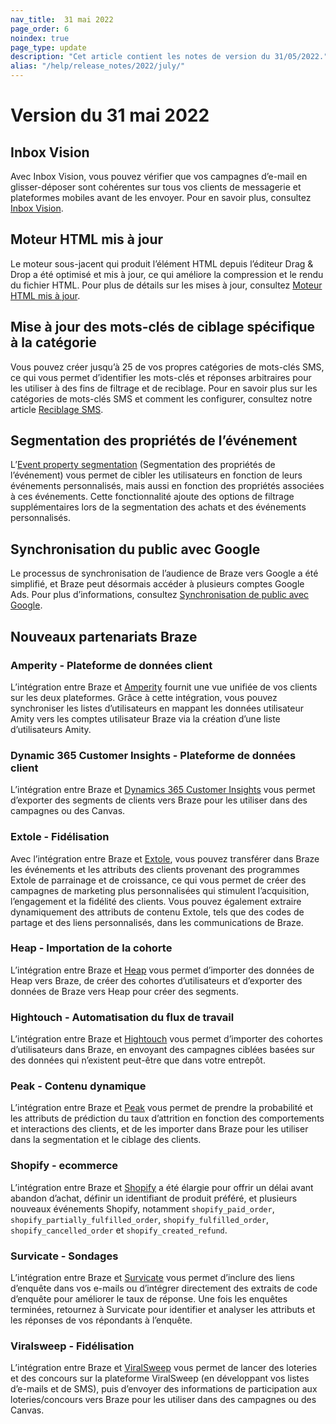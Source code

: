 ```yaml
---
nav_title:  31 mai 2022
page_order: 6
noindex: true
page_type: update
description: "Cet article contient les notes de version du 31/05/2022."
alias: "/help/release_notes/2022/july/"
---
```


# Version du 31 mai 2022

## Inbox Vision

Avec Inbox Vision, vous pouvez vérifier que vos campagnes d’e-mail en glisser-déposer sont cohérentes sur tous vos clients de messagerie et plateformes mobiles avant de les envoyer. Pour en savoir plus, consultez [Inbox Vision]({{site.baseurl}}/user_guide/message_building_by_channel/email/inbox_vision/).

## Moteur HTML mis à jour

Le moteur sous-jacent qui produit l’élément HTML depuis l’éditeur Drag & Drop a été optimisé et mis à jour, ce qui améliore la compression et le rendu du fichier HTML. Pour plus de détails sur les mises à jour, consultez [Moteur HTML mis à jour]({{site.baseurl}}/user_guide/message_building_by_channel/email/drag_and_drop/overview/#updated-html-engine/).

## Mise à jour des mots-clés de ciblage spécifique à la catégorie

Vous pouvez créer jusqu’à 25 de vos propres catégories de mots-clés SMS, ce qui vous permet d’identifier les mots-clés et réponses arbitraires pour les utiliser à des fins de filtrage et de reciblage. Pour en savoir plus sur les catégories de mots-clés SMS et comment les configurer, consultez notre article [Reciblage SMS]({{site.baseurl}}/user_guide/message_building_by_channel/sms/campaign/retargeting/). 

## Segmentation des propriétés de l’événement

L’[Event property segmentation]({{site.baseurl}}/user_guide/data_and_analytics/custom_data/purchase_events/#event-property-segmentation/) (Segmentation des propriétés de l’événement) vous permet de cibler les utilisateurs en fonction de leurs événements personnalisés, mais aussi en fonction des propriétés associées à ces événements. Cette fonctionnalité ajoute des options de filtrage supplémentaires lors de la segmentation des achats et des événements personnalisés.

## Synchronisation du public avec Google

Le processus de synchronisation de l’audience de Braze vers Google a été simplifié, et Braze peut désormais accéder à plusieurs comptes Google Ads. Pour plus d’informations, consultez [Synchronisation de public avec Google]({{site.baseurl}}/partners/canvas_steps/google_audience_sync/). 

## Nouveaux partenariats Braze

### Amperity - Plateforme de données client

L’intégration entre Braze et [Amperity]({{site.baseurl}}/partners/data_and_infrastructure_agility/customer_data_platform/amperity/) fournit une vue unifiée de vos clients sur les deux plateformes. Grâce à cette intégration, vous pouvez synchroniser les listes d’utilisateurs en mappant les données utilisateur Amity vers les comptes utilisateur Braze via la création d’une liste d’utilisateurs Amity. 

### Dynamic 365 Customer Insights - Plateforme de données client

L’intégration entre Braze et [Dynamics 365 Customer Insights]({{site.baseurl}}/partners/data_and_infrastructure_agility/customer_data_platform/dynamics_365_customer_insights/) vous permet d’exporter des segments de clients vers Braze pour les utiliser dans des campagnes ou des Canvas.

### Extole - Fidélisation

Avec l’intégration entre Braze et [Extole]({{site.baseurl}}/partners/message_orchestration/channel_extensions/loyalty/extole/), vous pouvez transférer dans Braze les événements et les attributs des clients provenant des programmes Extole de parrainage et de croissance, ce qui vous permet de créer des campagnes de marketing plus personnalisées qui stimulent l’acquisition, l’engagement et la fidélité des clients. Vous pouvez également extraire dynamiquement des attributs de contenu Extole, tels que des codes de partage et des liens personnalisés, dans les communications de Braze.

### Heap - Importation de la cohorte

L’intégration entre Braze et [Heap]({{site.baseurl}}/partners/data_and_infrastructure_agility/cohort_import/heap/) vous permet d’importer des données de Heap vers Braze, de créer des cohortes d’utilisateurs et d’exporter des données de Braze vers Heap pour créer des segments.

### Hightouch - Automatisation du flux de travail

L’intégration entre Braze et [Hightouch]({{site.baseurl}}/partners/data_and_infrastructure_agility/workflow_automation/hightouch/) vous permet d’importer des cohortes d’utilisateurs dans Braze, en envoyant des campagnes ciblées basées sur des données qui n’existent peut-être que dans votre entrepôt.

### Peak - Contenu dynamique

L’intégration entre Braze et [Peak]({{site.baseurl}}/partners/message_personalization/dynamic_content/peak/) vous permet de prendre la probabilité et les attributs de prédiction du taux d’attrition en fonction des comportements et interactions des clients, et de les importer dans Braze pour les utiliser dans la segmentation et le ciblage des clients. 

### Shopify - ecommerce

L’intégration entre Braze et [Shopify]({{site.baseurl}}/partners/message_orchestration/channel_extensions/ecommerce/shopify/shopify/) a été élargie pour offrir un délai avant abandon d’achat, définir un identifiant de produit préféré, et plusieurs nouveaux événements Shopify, notamment `shopify_paid_order`, `shopify_partially_fulfilled_order`, `shopify_fulfilled_order`, `shopify_cancelled_order` et `shopify_created_refund`. 

### Survicate - Sondages

L’intégration entre Braze et [Survicate]({{site.baseurl}}/partners/message_orchestration/channel_extensions/surveys/survicate/) vous permet d’inclure des liens d’enquête dans vos e-mails ou d’intégrer directement des extraits de code d’enquête pour améliorer le taux de réponse. Une fois les enquêtes terminées, retournez à Survicate pour identifier et analyser les attributs et les réponses de vos répondants à l’enquête.

### Viralsweep - Fidélisation

L’intégration entre Braze et [ViralSweep]({{site.baseurl}}/partners/message_orchestration/channel_extensions/loyalty/viralsweep/) vous permet de lancer des loteries et des concours sur la plateforme ViralSweep (en développant vos listes d’e-mails et de SMS), puis d’envoyer des informations de participation aux loteries/concours vers Braze pour les utiliser dans des campagnes ou des Canvas. 
